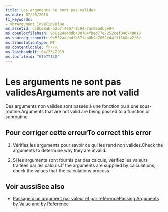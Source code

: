 ```yaml
---
title: Les arguments ne sont pas valides
ms.date: 07/20/2015
f1_keywords:
- vbrArgument_InvalidValue
ms.assetid: dc0be8ab-b2b7-40b7-8c94-7ac9eadb5e94
ms.openlocfilehash: 9b8a24e4ddb480704fbed77e7252cef040748018
ms.sourcegitcommit: 9b552addadfb57fab0b9e7852ed4f1f1b8a42f8e
ms.translationtype: MT
ms.contentlocale: fr-FR
ms.lasthandoff: 04/23/2019
ms.locfileid: "61977130"
---
```

# <a name="arguments-are-not-valid"></a><span data-ttu-id="aa69c-102">Les arguments ne sont pas valides</span><span class="sxs-lookup"><span data-stu-id="aa69c-102">Arguments are not valid</span></span>
<span data-ttu-id="aa69c-103">Des arguments non valides sont passés à une fonction ou à une sous-routine.</span><span class="sxs-lookup"><span data-stu-id="aa69c-103">Arguments that are not valid are being passed to a function or subroutine.</span></span>  
  
## <a name="to-correct-this-error"></a><span data-ttu-id="aa69c-104">Pour corriger cette erreur</span><span class="sxs-lookup"><span data-stu-id="aa69c-104">To correct this error</span></span>  
  
1. <span data-ttu-id="aa69c-105">Vérifiez les arguments pour savoir ce qui les rend non valides.</span><span class="sxs-lookup"><span data-stu-id="aa69c-105">Check the arguments to determine why they are invalid.</span></span>  
  
2. <span data-ttu-id="aa69c-106">Si les arguments sont fournis par des calculs, vérifiez les valeurs traitées par les calculs.</span><span class="sxs-lookup"><span data-stu-id="aa69c-106">If the arguments are supplied by calculations, check the values that the calculations process.</span></span>  
  
## <a name="see-also"></a><span data-ttu-id="aa69c-107">Voir aussi</span><span class="sxs-lookup"><span data-stu-id="aa69c-107">See also</span></span>

- [<span data-ttu-id="aa69c-108">Passage d’un argument par valeur et par référence</span><span class="sxs-lookup"><span data-stu-id="aa69c-108">Passing Arguments by Value and by Reference</span></span>](../../visual-basic/programming-guide/language-features/procedures/passing-arguments-by-value-and-by-reference.md)
